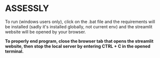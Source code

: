# ASSESSLY
 
To run (windows users only), click on the .bat file and the requirements will be installed (sadly it's installed globally, not current env) and the streamlit website will be opened by your browser.

**To properly end program, close the browser tab that opens the streamlit website, then stop the local server by entering CTRL + C in the opened terminal.**
